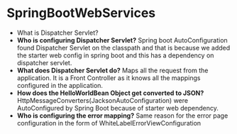 # SpringBootWebServices

* What is Dispatcher Servlet?
* **Who is configuring Dispatcher Servlet?**
  Spring boot AutoConfiguration found Dispatcher Servlet on the classpath and that is because we added the starter web config in spring boot and this has a dependency on dispatcher servlet.
* **What does Dispatcher Servlet do?**
  Maps all the request from the application. It is a Front Controller as it knows all the mappings configured in the application.
* **How does the HelloWorldBean Object get converted to JSON?**
  HttpMessageConverters(JacksonAutoConfiguration) were AutoConfigured by Spring Boot because of starter web dependency.
* **Who is configuring the error mapping?**
  Same reason for the error page configuration in the form of WhiteLabelErrorViewConfiguration


